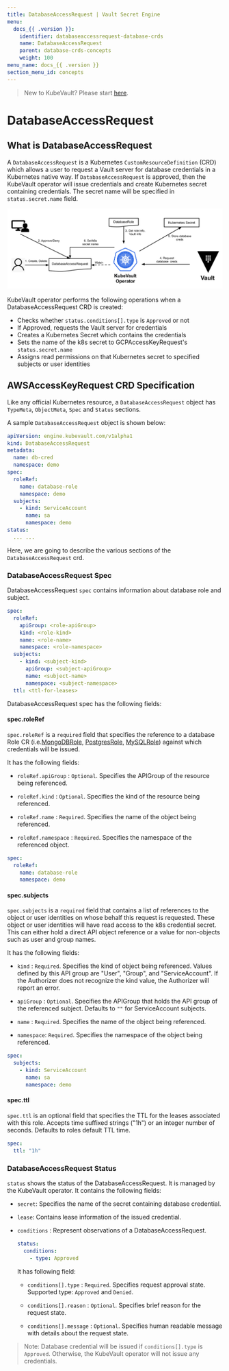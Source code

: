```yaml
---
title: DatabaseAccessRequest | Vault Secret Engine
menu:
  docs_{{ .version }}:
    identifier: databaseaccessrequest-database-crds
    name: DatabaseAccessRequest
    parent: database-crds-concepts
    weight: 100
menu_name: docs_{{ .version }}
section_menu_id: concepts
---
```


> New to KubeVault? Please start [here](/docs/concepts/README.md).

# DatabaseAccessRequest

## What is DatabaseAccessRequest

A `DatabaseAccessRequest` is a Kubernetes `CustomResourceDefinition` (CRD) which allows a user to request a Vault server for database credentials in a Kubernetes native way. If `DatabaseAccessRequest` is approved, then the KubeVault operator will issue credentials and create Kubernetes secret containing credentials. The secret name will be specified in `status.secret.name` field.

![DatabaseAccessRequest CRD](/docs/images/concepts/database_accesskey_request.svg)

KubeVault operator performs the following operations when a DatabaseAccessRequest CRD is created:

- Checks whether `status.conditions[].type` is `Approved` or not
- If Approved, requests the Vault server for credentials
- Creates a Kubernetes Secret which contains the credentials
- Sets the name of the k8s secret to GCPAccessKeyRequest's `status.secret.name`
- Assigns read permissions on that Kubernetes secret to specified subjects or user identities

## AWSAccessKeyRequest CRD Specification

Like any official Kubernetes resource, a `DatabaseAccessRequest` object has `TypeMeta`, `ObjectMeta`, `Spec` and `Status` sections.

A sample `DatabaseAccessRequest` object is shown below:

```yaml
apiVersion: engine.kubevault.com/v1alpha1
kind: DatabaseAccessRequest
metadata:
  name: db-cred
  namespace: demo
spec:
  roleRef:
    name: database-role
    namespace: demo
  subjects:
    - kind: ServiceAccount
      name: sa
      namespace: demo
status:
  ... ...
```

Here, we are going to describe the various sections of the `DatabaseAccessRequest` crd.

### DatabaseAccessRequest Spec

DatabaseAccessRequest `spec` contains information about database role and subject.

```yaml
spec:
  roleRef:
    apiGroup: <role-apiGroup>
    kind: <role-kind>
    name: <role-name>
    namespace: <role-namespace>
  subjects:
    - kind: <subject-kind>
      apiGroup: <subject-apiGroup>
      name: <subject-name>
      namespace: <subject-namespace>
  ttl: <ttl-for-leases>
```

DatabaseAccessRequest spec has the following fields:

#### spec.roleRef

`spec.roleRef` is a `required` field that specifies the reference to a database Role CR (i.e.[MongoDBRole](/docs/concepts/secret-engine-crds/database-secret-engine/mongodb.md),
[PostgresRole](/docs/concepts/secret-engine-crds/database-secret-engine/postgresrole.md),
[MySQLRole](/docs/concepts/secret-engine-crds/database-secret-engine/mysql.md)) against which credentials will be issued.

It has the following fields:

- `roleRef.apiGroup` : `Optional`. Specifies the APIGroup of the resource being referenced.

- `roleRef.kind` : `Optional`. Specifies the kind of the resource being referenced.

- `roleRef.name` : `Required`. Specifies the name of the object being referenced.

- `roleRef.namespace` : `Required`. Specifies the namespace of the referenced object.

```yaml
spec:
  roleRef:
    name: database-role
    namespace: demo
```

#### spec.subjects

`spec.subjects` is a `required` field that contains a list of references to the object or user identities on whose behalf this request is requested. These object or user identities will have
read access to the k8s credential secret. This can either hold a direct API object reference or a value for non-objects such as user and group names.

It has the following fields:

- `kind` : `Required`. Specifies the kind of object being referenced. Values defined by this API group are "User", "Group", and "ServiceAccount". If the Authorizer does not recognize the kind value, the Authorizer will report an error.

- `apiGroup` : `Optional`. Specifies the APIGroup that holds the API group of the referenced subject.
   Defaults to `""` for ServiceAccount subjects.

- `name` : `Required`. Specifies the name of the object being referenced.

- `namespace`: `Required`. Specifies the namespace of the object being referenced.

```yaml
spec:
  subjects:
    - kind: ServiceAccount
      name: sa
      namespace: demo
```

#### spec.ttl

`spec.ttl` is an optional field that specifies the TTL for the leases associated with this role. Accepts time suffixed strings ("1h") or an integer number of seconds. Defaults to roles default TTL time.

```yaml
spec:
  ttl: "1h"
```

### DatabaseAccessRequest Status

`status` shows the status of the DatabaseAccessRequest. It is managed by the KubeVault operator. It contains the following fields:

- `secret`: Specifies the name of the secret containing database credential.

- `lease`: Contains lease information of the issued credential.

- `conditions` : Represent observations of a DatabaseAccessRequest.

    ```yaml
    status:
      conditions:
        - type: Approved
    ```

  It has following field:

  - `conditions[].type` : `Required`. Specifies request approval state. Supported type: `Approved` and `Denied`.

  - `conditions[].reason` : `Optional`. Specifies brief reason for the request state.

  - `conditions[].message` : `Optional`. Specifies human readable message with details about the request state.

> Note: Database credential will be issued if `conditions[].type` is `Approved`. Otherwise, the KubeVault operator will not issue any credentials.
